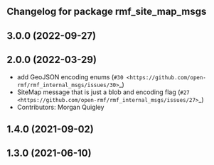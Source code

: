 ## Changelog for package rmf_site_map_msgs

3.0.0 (2022-09-27)
------------------

2.0.0 (2022-03-29)
------------------
* add GeoJSON encoding enums (`#30 <https://github.com/open-rmf/rmf_internal_msgs/issues/30>`_)
* SiteMap message that is just a blob and encoding flag (`#27 <https://github.com/open-rmf/rmf_internal_msgs/issues/27>`_)
* Contributors: Morgan Quigley

1.4.0 (2021-09-02)
------------------

1.3.0 (2021-06-10)
------------------
